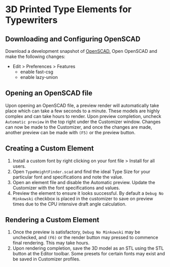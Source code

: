 # 3D Printed Type Elements for Typewriters
## Downloading and Configuring OpenSCAD
Download a development snapshot of [OpenSCAD.](https://openscad.org/downloads.html#snapshot)
Open OpenSCAD and make the following changes:
- Edit > Preferences > Features
  - enable fast-csg
  - enable lazy-union

## Opening an OpenSCAD file
Upon opening an OpenSCAD file, a preview render will automatically take place which can take a few seconds to a minute. These models are highly complex and can take hours to render. Upon preview completion, uncheck `Automatic preview` in the top right under the Customizer window. Changes can now be made to the Customizer, and once the changes are made, another preview can be made with `(F5)` or the preview button.

## Creating a Custom Element
1. Install a custom font by right clicking on your font file > Install for all users.
2. Open `TypeHeightFinder.scad` and find the ideal Type Size for your particular font and specifications and note the value.
3. Open an element file and disable the Automatic preview. Update the Customizer with the font specifications and values.
4. Preview the element to ensure it looks successful. By default a `Debug No Minkowski` checkbox is placed in the customizer to save on preview times due to the CPU intensive draft angle calculation.

## Rendering a Custom Element
1. Once the preview is satisfactory, `Debug No Minkowski` may be unchecked, and `(F6)` or the render button may pressed to commence final rendering. This may take hours.
2. Upon rendering completion, save the 3D model as an STL using the STL button at the Editor toolbar. 
Some presets for certain fonts may exist and be saved in Customizer profiles.


